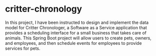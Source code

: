 # critter-chronology
In this project, I have been instructed to design and implement the data model for Critter Chronologer, a Software as a Service application that provides a scheduling interface for a small business that takes care of animals. This Spring Boot project will allow users to create pets, owners, and employees, and then schedule events for employees to provide services for pets.
